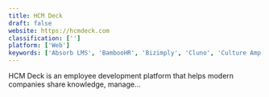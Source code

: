 ```yaml
---
title: HCM Deck
draft: false 
website: https://hcmdeck.com
classification: ['']
platform: ['Web']
keywords: ['Absorb LMS', 'BambooHR', 'Bizimply', 'Cluno', 'Culture Amp', 'Litmos LMS', 'Motivosity', 'Ola Electric', 'Rational Survey', 'RelayRides', 'SelfStir', 'Steer', 'SutiHR', 'TwoFold', 'Udemy', 'WaiveCar', 'WebHR', 'Weekly10', 'WorkStride Recognition', 'uberCOMMUTE']
---
```

HCM Deck is an employee development platform that helps modern companies share knowledge, manage...